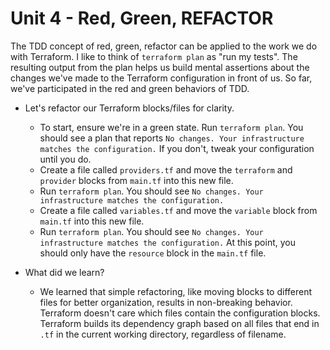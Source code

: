 # Unit 4 - Red, Green, REFACTOR

The TDD concept of red, green, refactor can be applied to the work we do with Terraform.
I like to think of `terraform plan` as "run my tests".
The resulting output from the plan helps us build mental assertions about the changes we've made to the Terraform configuration in front of us.
So far, we've participated in the red and green behaviors of TDD.

- Let's refactor our Terraform blocks/files for clarity.
  - To start, ensure we're in a green state.
    Run `terraform plan`.
    You should see a plan that reports `No changes. Your infrastructure matches the configuration.`
    If you don't, tweak your configuration until you do.
  - Create a file called `providers.tf` and move the `terraform` and `provider` blocks from `main.tf` into this new file.
  - Run `terraform plan`.
    You should see `No changes. Your infrastructure matches the configuration.`
  - Create a file called `variables.tf` and move the `variable` block from `main.tf` into this new file.
  - Run `terraform plan`.
    You should see `No changes. Your infrastructure matches the configuration.`
    At this point, you should only have the `resource` block in the `main.tf` file.

- What did we learn?
  - We learned that simple refactoring, like moving blocks to different files for better organization, results in non-breaking behavior.
    Terraform doesn't care which files contain the configuration blocks.
    Terraform builds its dependency graph based on all files that end in `.tf` in the current working directory, regardless of filename.
